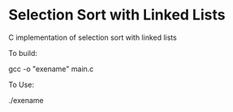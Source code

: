 # Selection Sort with Linked Lists

C implementation of selection sort with linked lists

To build:

gcc -o "exename" main.c

To Use:

./exename
